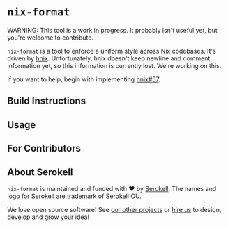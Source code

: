 # `nix-format`

WARNING: This tool is a work in progress. It probably isn't useful yet, but
you're welcome to contribute.

`nix-format` is a tool to enforce a uniform style across Nix codebases. It's
driven by [hnix][]. Unfortunately, hnix doesn't keep newline and comment
information yet, so this information is currently lost. We're working on this.

If you want to help, begin with implementing [hnix#57][].

[hnix]: https://github.com/haskell-nix/hnix
[hnix#57]: https://github.com/haskell-nix/hnix/issues/57

## Build Instructions

## Usage

## For Contributors

## About Serokell

`nix-format` is maintained and funded with :heart: by [Serokell](https://serokell.io/). The names and logo for Serokell are trademark of Serokell OÜ.

We love open source software! See [our other projects](https://serokell.io/community?utm_source=github) or [hire us](https://serokell.io/hire-us?utm_source=github) to design, develop and grow your idea!
